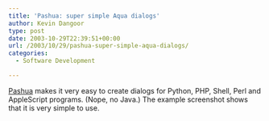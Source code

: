 ```yaml
---
title: 'Pashua: super simple Aqua dialogs'
author: Kevin Dangoor
type: post
date: 2003-10-29T22:39:51+00:00
url: /2003/10/29/pashua-super-simple-aqua-dialogs/
categories:
  - Software Development

---
```

[Pashua][1] makes it very easy to create dialogs for Python, PHP, Shell, Perl and AppleScript programs. (Nope, no Java.) The example screenshot shows that it is very simple to use.

 [1]: http://q41.de/downloads/pashua_en/ "Pashua"